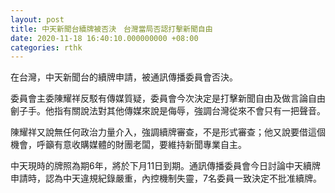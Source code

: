 ```yaml
---
layout: post
title: 中天新聞台續牌被否決　台灣當局否認打擊新聞自由
date: 2020-11-18 16:40:10.000000000 +08:00
categories: rthk
---
```


在台灣，中天新聞台的續牌申請，被通訊傳播委員會否決。

委員會主委陳耀祥反駁有傳媒質疑，委員會今次決定是打擊新聞自由及做言論自由劊子手。他指有關說法對其他傳媒來說是侮辱，強調台灣從來不會只有一把聲音。

陳耀祥又說無任何政治力量介入，強調續牌審查，不是形式審查；他又說要借這個機會，呼籲有意收購媒體的財團老闆，要維持新聞專業自主。

中天現時的牌照為期6年，將於下月11日到期。通訊傳播委員會今日討論中天續牌申請時，認為中天違規紀錄嚴重，內控機制失靈，7名委員一致決定不批准續牌。
